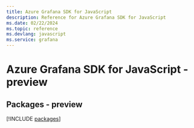 ```yaml
---
title: Azure Grafana SDK for JavaScript
description: Reference for Azure Grafana SDK for JavaScript
ms.date: 02/22/2024
ms.topic: reference
ms.devlang: javascript
ms.service: grafana
---
```

# Azure Grafana SDK for JavaScript - preview
## Packages - preview
[!INCLUDE [packages](grafana-index.md)]
